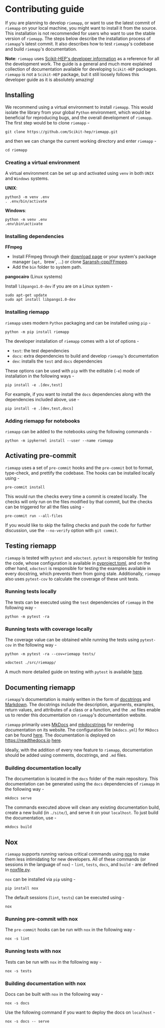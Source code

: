 # Contributing guide

If you are planning to develop `riemapp`, or want to use the latest commit of
`riemapp` on your local machine, you might want to install it from the source.
This installation is not recommended for users who want to use the stable
version of `riemapp`. The steps below describe the installation process of
`riemapp`'s latest commit. It also describes how to test `riemapp`'s codebase
and build `riemapp`'s documentation.

**Note**: `riemapp` uses
[Scikit-HEP's developer information](https://scikit-hep.org/developer) as a
reference for all the development work. The guide is a general and much more
explained collection of documentation available for developing `Scikit-HEP`
packages. `riemapp` is not a `Scikit-HEP` package, but it still loosely follows
this developer guide as it is absolutely amazing!

## Installing

We recommend using a virtual environment to install `riemapp`. This would
isolate the library from your global `Python` environment, which would be
beneficial for reproducing bugs, and the overall development of `riemapp`. The
first step would be to clone `riemapp` -

```
git clone https://github.com/Scikit-hep/riemapp.git
```

and then we can change the current working directory and enter `riemapp` -

```
cd riemapp
```

### Creating a virtual environment

A virtual environment can be set up and activated using `venv` in both `UNIX`
and `Windows` systems.

**UNIX**:

```
python3 -m venv .env
. .env/bin/activate
```

**Windows**:

```
python -m venv .env
.env\bin\activate
```

### Installing dependencies

**FFmpeg**

- Install FFmpeg through their [download page](https://ffmpeg.org/download.html)
  or your system's package manager (`apt, `brew`, ...) or clone
  [Saransh-cpp/FFmpeg](https://github.com/Saransh-cpp/FFmpeg).
- Add the `bin` folder to system path.

**pangocairo** (Linux systems)

Install `libpango1.0-dev` if you are on a Linux system -

```
sudo apt-get update
sudo apt install libpango1.0-dev
```

### Installing riemapp

`riemapp` uses modern `Python` packaging and can be installed using `pip` -

```
python -m pip install riemapp
```

The developer installation of `riemapp` comes with a lot of options -

- `test`: the test dependencies
- `docs`: extra dependencies to build and develop `riemapp`'s documentation
- `dev`: installs the `test` and `docs` dependencies

These options can be used with `pip` with the editable (`-e`) mode of
installation in the following ways -

```
pip install -e .[dev,test]
```

For example, if you want to install the `docs` dependencies along with the
dependencies included above, use -

```
pip install -e .[dev,test,docs]
```

### Adding riemapp for notebooks

`riemapp` can be added to the notebooks using the following commands -

```
python -m ipykernel install --user --name riemapp
```

## Activating pre-commit

`riemapp` uses a set of `pre-commit` hooks and the `pre-commit` bot to format,
type-check, and prettify the codebase. The hooks can be installed locally
using -

```
pre-commit install
```

This would run the checks every time a commit is created locally. The checks
will only run on the files modified by that commit, but the checks can be
triggered for all the files using -

```
pre-commit run --all-files
```

If you would like to skip the failing checks and push the code for further
discussion, use the `--no-verify` option with `git commit`.

## Testing riemapp

`riemapp` is tested with `pytest` and `xdoctest`. `pytest` is responsible for
testing the code, whose configuration is available in
[pyproject.toml](https://github.com/Saransh-cpp/riemapp/blob/main/pyproject.toml),
and on the other hand, `xdoctest` is responsible for testing the examples
available in every docstring, which prevents them from going stale.
Additionally, `riemapp` also uses `pytest-cov` to calculate the coverage of
these unit tests.

### Running tests locally

The tests can be executed using the `test` dependencies of `riemapp` in the
following way -

```
python -m pytest -ra
```

### Running tests with coverage locally

The coverage value can be obtained while running the tests using `pytest-cov` in
the following way -

```
python -m pytest -ra --cov=riemapp tests/
```

```
xdoctest ./src/riemapp/
```

A much more detailed guide on testing with `pytest` is available
[here](https://scikit-hep.org/developer/pytest).

## Documenting riemapp

`riemapp`'s documentation is mainly written in the form of
[docstrings](https://peps.python.org/pep-0257/) and
[Markdown](https://en.wikipedia.org/wiki/Markdown). The docstrings include the
description, arguments, examples, return values, and attributes of a class or a
function, and the `.md` files enable us to render this documentation on
`riemapp`'s documentation website.

`riemapp` primarily uses [MkDocs](https://www.mkdocs.org/) and
[mkdocstrings](https://mkdocstrings.github.io/) for rendering documentation on
its website. The configuration file (`mkdocs.yml`) for `MkDocs` can be found
[here](https://github.com/Saransh-cpp/riemapp/blob/main/mkdocs.yml). The
documentation is deployed on <https://readthedocs.io>
[here](https://riemapp.readthedocs.io/en/latest/).

Ideally, with the addition of every new feature to `riemapp`, documentation
should be added using comments, docstrings, and `.md` files.

### Building documentation locally

The documentation is located in the `docs` folder of the main repository. This
documentation can be generated using the `docs` dependencies of `riemapp` in the
following way -

```
mkdocs serve
```

The commands executed above will clean any existing documentation build, create
a new build (in `./site/`), and serve it on your `localhost`. To just build the
documentation, use -

```
mkdocs build
```

## Nox

`riemapp` supports running various critical commands using
[nox](https://github.com/wntrblm/nox) to make them less intimidating for new
developers. All of these commands (or sessions in the language of `nox`) -
`lint`, `tests`, `docs`, and `build` - are defined in
[noxfile.py](https://github.com/Saransh-cpp/riemapp/blob/main/noxfile.py).

`nox` can be installed via `pip` using -

```
pip install nox
```

The default sessions (`lint`, `tests`) can be executed using -

```
nox
```

### Running pre-commit with nox

The `pre-commit` hooks can be run with `nox` in the following way -

```
nox -s lint
```

### Running tests with nox

Tests can be run with `nox` in the following way -

```
nox -s tests
```

### Building documentation with nox

Docs can be built with `nox` in the following way -

```
nox -s docs
```

Use the following command if you want to deploy the docs on `localhost` -

```
nox -s docs -- serve
```
